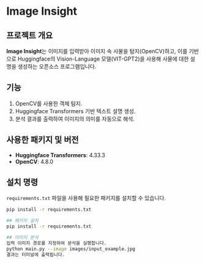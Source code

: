 # Image Insight

## 프로젝트 개요

**Image Insight**는 이미지를 입력받아 이미지 속 사물을 탐지(OpenCV)하고, 이를 기반으로 Huggingface의 Vision-Language 모델(VIT-GPT2)을 사용해 사물에 대한 설명을 생성하는 오픈소스 프로그램입니다.

## 기능
1. OpenCV를 사용한 객체 탐지.
2. Huggingface Transformers 기반 텍스트 설명 생성.
3. 분석 결과를 출력하여 이미지의 의미를 자동으로 해석.

## 사용한 패키지 및 버전
- **Huggingface Transformers**: 4.33.3  
- **OpenCV**: 4.8.0

## 설치 명령
`requirements.txt` 파일을 사용해 필요한 패키지를 설치할 수 있습니다.
```bash
pip install -r requirements.txt

## 패키지 설치
pip install -r requirements.txt

## 이미지 분석
입력 이미지 경로를 지정하여 분석을 실행합니다.
python main.py --image images/input_example.jpg
결과는 터미널에 출력됩니다.
